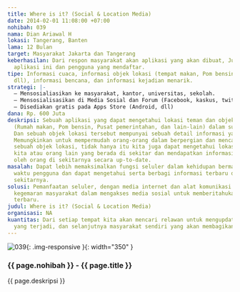 ```yaml
---
title: Where is it? (Social & Location Media)
date: 2014-02-01 11:08:00 +07:00
nohibah: 039
nama: Dian Ariawal H
lokasi: Tangerang, Banten
lama: 12 Bulan
target: Masyarakat Jakarta dan Tangerang
keberhasilan: Dari respon masyarakat akan aplikasi yang akan dibuat, Jumlah unduhan
  aplikasi ini dan pengguna yang mendaftar.
tipe: Informasi cuaca, informasi objek lokasi (tempat makan, Pom bensin, Pusat pemerintahan,
  dll), informasi bencana, dan informasi kejadian menarik.
strategi: |-
  – Mensosialiasikan ke masyarakat, kantor, universitas, sekolah.
  – Mensosialisasikan di Media Sosial dan Forum (Facebook, kaskus, twitter, dll)
  – Disediakan gratis pada Apps Store (Android, dll)
dana: Rp. 600 Juta
deskripsi: Sebuah aplikasi yang dapat mengetahui lokasi teman dan objek loaksi disekitarnya
  (Rumah makan, Pom bensin, Pusat pemerintahan, dan lain-lain) dalam suatu Peta GPS.
  Dan sebuah objek lokasi tersebut mempunyai sebuah detail informasi yang spesifik,
  Memungkinkan untuk mempermudah orang-orang dalam berpergian dan mencari informasi
  sebuah objek lokasi, tidak hanya itu kita juga dapat mengetahui lokasi teman-teman
  kita atau orang lain yang berada di sekitar dan mendapatkan informasi yang di bagikan
  oleh orang di sekitarnya secara up-to-date.
masalah: Dapat lebih memaksimalkan fungsi seluler dalam kehidupan bermasyarakat, mengefisienkan
  waktu pengguna dan dapat mengetahui serta berbagi informasi terbaru di lingkungan
  sekitarnya.
solusi: Pemanfaatan seluler, dengan media internet dan alat komunikasi lainnya serta
  kegemaran masyarakat dalam mengakses media sosial untuk memberitahukan pemberitaan
  terbaru.
judul: Where is it? (Social & Location Media)
organisasi: NA
kuantitas: Dari setiap tempat kita akan mencari relawan untuk mengupdate informasi
  yang terjadi, dan selanjutnya masyarakat sendiri yang akan membagikan informasi.
---
```


![039](/static/img/hibahcms/039.png){: .img-responsive }{: width="350" }

### {{ page.nohibah }} - {{ page.title }}

{{ page.deskripsi }}

